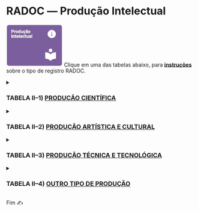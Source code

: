 # RADOC &#x2015; Produção Intelectual

<img src="../media/painel-producao-intelectual.jpg" width="150"> Clique em uma das tabelas abaixo, para <ins>**instruções**</ins> sobre o tipo de registro RADOC.

<details><summary><b><H3>TABELA II–1) <ins>PRODUÇÃO CIENTÍFICA</ins></H3></b></summary>

|Item|Descrição|Pontos|**Origem do Registro**|
|-|-|-|-|
|1|Artigo completo ou texto literário publicado em periódico|-|-|
|1.1|.... Com classificação no Qualis/CAPES **A**|25||[&#9752; _Lattes_](./fonte-lattes.md)|
|1.2|.... Com classificação no Qualis/CAPES **B**|20||[&#9752; _Lattes_](./fonte-lattes.md)|
|1.3|.... Com classificação no Qualis/CAPES **C**|15||[&#9752; _Lattes_](./fonte-lattes.md)|
|1.4|.... Não sujeito à classificação no Qualis/CAPES|10 (máx. 10)||[&#9752; _Lattes_](./fonte-lattes.md)|
|2|Resumo de artigo em periódicos especializados<br>nacional ou internacional com corpo editorial|5|[&#9728; Manual](./fonte-manual.md)|
|3|Artigos ou textos literários em repositórios de<br>publicação eletrônica ligados a editoras ou universidades|5 (máx. 10)|[&#9728; Manual](./fonte-manual.md)|
|4|Resumo expandido publicado em anais de congresso|(máx. 10)|-|
|4.1|....	Internacional|8||[&#9752; _Lattes_](./fonte-lattes.md)|
|4.2|.... Nacional|6||[&#9752; _Lattes_](./fonte-lattes.md)|
|4.3|....	Regional ou Local|4||[&#9752; _Lattes_](./fonte-lattes.md)|
|5|Resumo simples publicado em anais de congresso|(máx. 10)|-|
|5.1|.... Internacional|4||[&#9752; _Lattes_](./fonte-lattes.md)|
|5.2|.... Nacional|3||[&#9752; _Lattes_](./fonte-lattes.md)|
|5.3|.... Regional ou Local|2||[&#9752; _Lattes_](./fonte-lattes.md)|
|6|Trabalho completo publicado em anais de congresso científico|10||[&#9752; _Lattes_](./fonte-lattes.md)|
|7|Livro publicado com selo de editora que possua corpo editorial|40||[&#9752; _Lattes_](./fonte-lattes.md)|
|8|Livro publicado com selo de editora que não possua corpo editorial|10||[&#9752; _Lattes_](./fonte-lattes.md)|
|9|Capítulo de livro publicado com selo de editora<br>que possua corpo editorial|10 (máx. 40)||[&#9752; _Lattes_](./fonte-lattes.md)|
|10|Edição ou organização de livro (coletânea) publicado<br>com selo de editora que possua corpo editorial|12||[&#9752; _Lattes_](./fonte-lattes.md)|
|11|Capítulo traduzido de livro publicado<br>com selo de editora que possua corpo editorial|5 (máx. 20)||[&#9752; _Lattes_](./fonte-lattes.md)|
|12|Tradução de livro publicado com selo de editora que possua corpo editorial|20||[&#9752; _Lattes_](./fonte-lattes.md)|
|13|Tradução de artigos publicados em periódicos<br>com classificação no Qualis|10|[&#9728; Manual](./fonte-manual.md)|
|14|Resenhas, prefácios ou verbetes|5|[&#9728; Manual](./fonte-manual.md)|
|15|Tradução de resenhas, prefácios ou verbetes|2|[&#9728; Manual](./fonte-manual.md)|
|16|Livro didático desenvolvido para projetos<br>institucionais/governamentais|10||[&#9752; _Lattes_](./fonte-lattes.md)|
|17|Editor de Anais de Eventos|(máx. 1 evento)|-|
|17.1|.... Internacional|15|[&#9728; Manual](./fonte-manual.md)|
|17.2|.... Nacional|10|[&#9728; Manual](./fonte-manual.md)|
|17.3|.... Regional ou Local|5|[&#9728; Manual](./fonte-manual.md)|
|18|Dissertação de Mestrado defendida e aprovada<br>(sendo o docente o autor da dissertação)|20||[&#9752; _Lattes_](./fonte-lattes.md)|
|19|Tese de Doutorado defendida e aprovada<br>(sendo o docente o autor da tese)|40||[&#9752; _Lattes_](./fonte-lattes.md)|
|20|Bolsista de Produtividade do CNPq|20<br>(para 12 meses)|[&#9728; Manual](./fonte-manual.md)|
</details>

<details><summary><b><H3>TABELA II–2) <ins>PRODUÇÃO ARTÍSTICA E CULTURAL</ins></H3></b></summary>

|Item|Descrição|Pontos|**Origem do Registro**|
|-|-|-|-|
|1|Criação, produção e direção de filmes, vídeos, discos,<br>audiovisuais, coreografias, peças teatrais, óperas ou musicais,<br>ou musicais apresentados em eventos|-|-|
|1.1|.... Locais ou regionais|10||[&#9752; _Lattes_](./fonte-lattes.md)|
|1.2|.... Nacionais|15||[&#9752; _Lattes_](./fonte-lattes.md)|
|1.3|.... Internacionais|20||[&#9752; _Lattes_](./fonte-lattes.md)|
|2|Criação e produção do projeto gráfico de livros: concepção gráfica<br>(mancha gráfica, diagramação, escolha de fonte)|10||[&#9752; _Lattes_](./fonte-lattes.md)|
|3|Criação de trilha sonora para cinema, televisão ou teatro|15||[&#9752; _Lattes_](./fonte-lattes.md)|
|4|Criação e produção de projeto de iluminação cênica,<br>figurinos, formas animadas e similares|15||[&#9752; _Lattes_](./fonte-lattes.md)|
|5|Design de impressos por peça|1<br>(máx. 20)||[&#9752; _Lattes_](./fonte-lattes.md)|
|6|Exposições e apresentações artísticas locais ou regionais|-|-|
|6.1|.... Participação individual, camerista, solista ou ator principal|16||[&#9752; _Lattes_](./fonte-lattes.md)|
|6.2|.... Participação coletiva ou coadjuvante|5||[&#9752; _Lattes_](./fonte-lattes.md)|
|7|Exposições e apresentações artísticas nacionais|-|-|
|7.1|.... Participação individual, camerista, solista ou ator principal|20||[&#9752; _Lattes_](./fonte-lattes.md)|
|7.2|.... Participação coletiva ou coadjuvante|10||[&#9752; _Lattes_](./fonte-lattes.md)|
|8|Exposições e apresentações artísticas internacionais|-|-|
|8.1|.... Participação individual, camerista, solista ou ator principal|20||[&#9752; _Lattes_](./fonte-lattes.md)|
|8.2|.... Participação coletiva ou coadjuvante|15||[&#9752; _Lattes_](./fonte-lattes.md)|
|9|Composições musicais|-|-|
|9.1|.... Editadas|20||[&#9752; _Lattes_](./fonte-lattes.md)|
|9.2|.... Publicadas em revistas científicas|20||[&#9752; _Lattes_](./fonte-lattes.md)|
|9.3|.... Gravadas|20||[&#9752; _Lattes_](./fonte-lattes.md)|
|9.4|.... Executadas em apresentações públicas|15||[&#9752; _Lattes_](./fonte-lattes.md)|
|10|Produção artística, arquitetônica ou de design premiada em evento|-|-|
|10.1|.... Local ou regional|5||[&#9752; _Lattes_](./fonte-lattes.md)|
|10.2|.... Nacional|10||[&#9752; _Lattes_](./fonte-lattes.md)|
|10.3|.... Internacional|15||[&#9752; _Lattes_](./fonte-lattes.md)|
|11|Arranjos musicais (canto, coral e orquestral)|5||[&#9752; _Lattes_](./fonte-lattes.md)|
|12|presentação artística ou cultural em rádio ou TV|5||[&#9752; _Lattes_](./fonte-lattes.md)|
|13|Sonoplastia (cinema, música, rádio, televisão, teatro)|3||[&#9752; _Lattes_](./fonte-lattes.md)|
|14|Fotos publicitárias, jornalísticas, portfólio ou dossiê jornalístico,<br>ensaio jornalístico ou artístico, charge ou ilustração|3 (máx. 15)||[&#9752; _Lattes_](./fonte-lattes.md)|
</details>

<details><summary><b><H3>TABELA II–3) <ins>PRODUÇÃO TÉCNICA E TECNOLÓGICA</ins></H3></b></summary>

|Item|Descrição|Pontos|**Origem do Registro**|
|-|-|-|-|
|1|Desenvolvimento de programa de computador (software) com registro<br>no INPI ou com disponibilização em ambientes de software livre|20||[&#9752; _Lattes_](./fonte-lattes.md)|
|2|Desenvolvimento de software com divulgação em periódicos indexados<br>e com corpo editorial ou em anais de congresso científico|10||[&#9752; _Lattes_](./fonte-lattes.md)|
|3|Desenvolvimento de software para uso institucional|5<br>(máx. 10)||[&#9752; _Lattes_](./fonte-lattes.md)|
|4|Desenvolvimento e registro no INPI de topografia de circuito integrado|20||[&#9752; _Lattes_](./fonte-lattes.md)|
|5|Desenvolvimento de produto, processo ou técnica<br>com registro de patente no INPI ou modelo de utilidade|20||[&#9752; _Lattes_](./fonte-lattes.md)|
|6|Desenvolvimento e registro no INPI de desenho industrial|20||[&#9752; _Lattes_](./fonte-lattes.md)|
|7|Desenvolvimento e registro no INPI de processo de indicação geográfica|20||[&#9752; _Lattes_](./fonte-lattes.md)|
|8|Desenvolvimento e registro no INPI de marcas|5||[&#9752; _Lattes_](./fonte-lattes.md)|
|9|Membro de corpo editorial de periódicos com classificação Qualis<br>ou de editora universitária / científica|10<br>(para 12 meses)|[&#9728; Manual](./fonte-manual.md)|
|10|Parecer ad hoc de avaliação para publicação de<br>livros de editoras com corpo editorial|8<br>(máx. 30)|[&#9728; Manual](./fonte-manual.md)|
|11|Parecer ad hoc de avaliação de artigos para publicação<br>em periódicos especializados com corpo editorial|6<br>(máx. 30)|[&#9728; Manual](./fonte-manual.md)|
|12|Parecer ad hoc referente a trabalhos a serem apresentados em eventos|(máx. 20)|-|
|12.1|.... Trabalho completo|5|[&#9728; Manual](./fonte-manual.md)|
|12.2|.... Resumo expandido|3|[&#9728; Manual](./fonte-manual.md)|
|12.3|.... Resumo|1|[&#9728; Manual](./fonte-manual.md)|
|13|Revisão ad hoc de periódico científico com classificação Qualis<br>ou de livro publicado com selo de editora que possua corpo editorial|10<br>(máx. 20)|[&#9728; Manual](./fonte-manual.md)|
|14|Coordenação de mesas redondas, simpósios ou sessões de comunicações|2<br>(máx. 10)|[&#9728; Manual](./fonte-manual.md)|
|15|Projeto, parecer ou relatório técnico realizado em consultoria<br> ou assessoria oficializada por convite, convênio, contrato ou designação|-|-|
|15.1|.... Parecer com anotação de responsabilidade técnica (ART)<br>ou registro de responsabilidade técnica (RRT)|10|[&#9728; Manual](./fonte-manual.md)|
|15.2|.... Parecer sem anotação de responsabilidade técnica (ART)<br>ou registro de responsabilidade técnica (RRT)|5|[&#9728; Manual](./fonte-manual.md)|
|15.3|.... Projeto ou relatório técnico com anotação de responsabilidade técnica (ART)<br>ou registro de responsabilidade técnica (RRT)|20|[&#9728; Manual](./fonte-manual.md)|
|15.4|.... Projeto ou relatório técnico sem anotação de responsabilidade técnica (ART)<br>ou registro de responsabilidade técnica (RRT)|10|[&#9728; Manual](./fonte-manual.md)|
|16|Anais, manuais, catálogos, boletins, com ficha bibliográfica<br>(organizador / redator)|5|[&#9728; Manual](./fonte-manual.md)|
|17|Produção e publicação de mapas, cartas ou similares|10||[&#9752; _Lattes_](./fonte-lattes.md)|
|18|Desenvolvimento de maquete|5||[&#9752; _Lattes_](./fonte-lattes.md)|
|19|Manutenção de obra artística|-|-|
|19.1|.... Restauração de obra artística|20|[&#9728; Manual](./fonte-manual.md)|
|19.2|.... Conservação de obra artística|10<br>(para 12 meses)|[&#9728; Manual](./fonte-manual.md)|
|20|Curadoria de exposições|5|[&#9728; Manual](./fonte-manual.md)|
|21|Produção de cinema, vídeo, rádio, TV ou mídias digitais vinculados<br>aos projetos de ensino, pesquisa e extensão e veiculados na mídia|-|-|
|21.1|.... Editor, roteirista, diretor e produtor|20<br>(para 12 meses)|[&#9728; Manual](./fonte-manual.md)|
|21.2|.... Participante|3<br>(máx. 9)|[&#9728; Manual](./fonte-manual.md)|
|22|Criação e manutenção de páginas em Rede sociais, websites e blogs,<br>vinculados aos projetos de ensino, pesquisa e extensão,<br>na área de atuação do professor|4<br>(para 12 meses)<br>(máx. 4)|[&#9728; Manual](./fonte-manual.md)|
|23|Participação em entrevista, mesa redonda, comentário ou programa de rádio,<br>TV, impressos e mídia digital, vinculados à área de atuação do professor|(máx 10)|-|
|23.1|.... Regional/Local|2|[&#9728; Manual](./fonte-manual.md)|
|23.2|.... Nacional|3|[&#9728; Manual](./fonte-manual.md)|
|23.3|.... Internacional|4|[&#9728; Manual](./fonte-manual.md)|
</details>

<details><summary><b><H3>TABELA II–4) <ins>OUTRO TIPO DE PRODUÇÃO</ins></H3></b></summary>

|Item|Descrição|Pontos|**Origem do Registro**|
|-|-|-|-|
|1|Artigos de opinião veiculados em jornais e revistas<br>(eletrônico ou impresso)|1|[&#9728; Manual](./fonte-manual.md)|
|2|Texto ou material didático para uso institucional<br>(não fracionados e com ampla divulgação)|2|[&#9728; Manual](./fonte-manual.md)|
|3|Artigos de divulgação científica, tecnológica e artística veiculados<br>em jornais e revistas (eletrônico ou impresso)|3|[&#9728; Manual](./fonte-manual.md)|
|4|Apresentação oral de trabalho em congresso científico|3<br>(máx. 9)|[&#9728; Manual](./fonte-manual.md)|
|5|Apresentação de pôsteres em congresso científico|1<br>(máx. 3)|[&#9728; Manual](./fonte-manual.md)|
|6|Organização de caderno de programação e resumos de eventos|3<br>(máx. 9)|[&#9728; Manual](./fonte-manual.md)|
|7|Trabalho premiado em evento científico nacional ou internacional|5|[&#9728; Manual](./fonte-manual.md)|
|8|Tese, dissertação ou trabalho de iniciação científica premiados por<br>instituições de fomento (sendo o docente o autor ou orientador do produto)|8|[&#9728; Manual](./fonte-manual.md)|
</details>

Fim &#9997;
